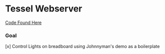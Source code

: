 # Tessel Webserver

[Code Found Here](https://github.com/johnnyman727/tessel-webserver-demo)

### Goal

[x] Control Lights on breadboard using Johnnyman's demo as a boilerplate

